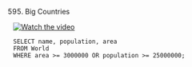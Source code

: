 595. Big Countries

[![Watch the video](https://img.youtube.com/vi/KPD13iaklxE/0.jpg)](https://youtu.be/KPD13iaklxE?si=LQJ_yXHmoPpcm-t6)
```
SELECT name, population, area
FROM World
WHERE area >= 3000000 OR population >= 25000000;
```
